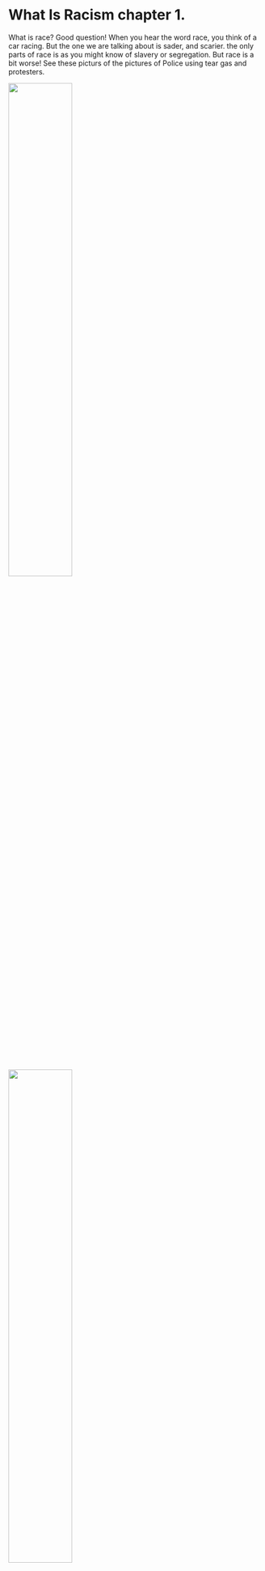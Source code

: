 # What Is  Racism chapter 1. 
What is race? Good question! When you hear the word race, you think of a car racing. But the one we are talking about is sader, and scarier. the only parts of race is as you might know of slavery or segregation. But race is a bit worse! See these picturs of the pictures of Police using tear gas and protesters.

<img style="width:50%" src="https://live.staticflickr.com/65535/49940105503_304ecfbbe3_b.jpg">

<img style="width:50%" src="https://github.com/anti-racist-kid/the-anti-racist-kid/raw/main/George_Floyd_police_brutality_protests_-_Portland_Oregon_-_July_22_-_tedder_-_03.jpg">

what you are seeing is called polise brutality. Tear gas is something that makes your cry, and then it makes you want to go away from it. the black lives matter protests started in 2013. And in 2020, something awful happened. A black man named George Floyd got choked to death. When the death started happening, he said “I can't breathe” . That ment politely “please, let me go” but sadly, he died. The death took about 8 minutes and 46 seconds. That's when the protesters got REALY mad. If you press this word, Itll take you to a movie wedsite called [“I am not you negro”](https://www.google.com/search?q=i+am+not+your+negro&rlz=1C5CHFA_enUS712US715&oq=i+am+not+your+negro&aqs=chrome..69i57j69i59j0l3j69i60l3.1469j0j9&sourceid=chrome&ie=UTF-8) and may rest in peace. 
the movie spript was made by James Baldwin, but is read by a different person becuse he died in 1987 of stomach cancer. may both pepole continue in us as we do the thing they wanted us to do before they were dead.
<img src="https://i.pinimg.com/originals/d2/d3/f1/d2d3f1c3c88838dd39895492b7e84f9b.jpg">
